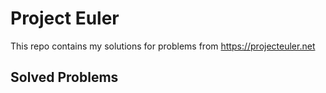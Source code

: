 # Project Euler
This repo contains my solutions for problems from https://projecteuler.net

## Solved Problems
